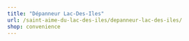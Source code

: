 ```yaml
---
title: "Dépanneur Lac-Des-Iles"
url: /saint-aime-du-lac-des-iles/depanneur-lac-des-iles/
shop: convenience
---
```

